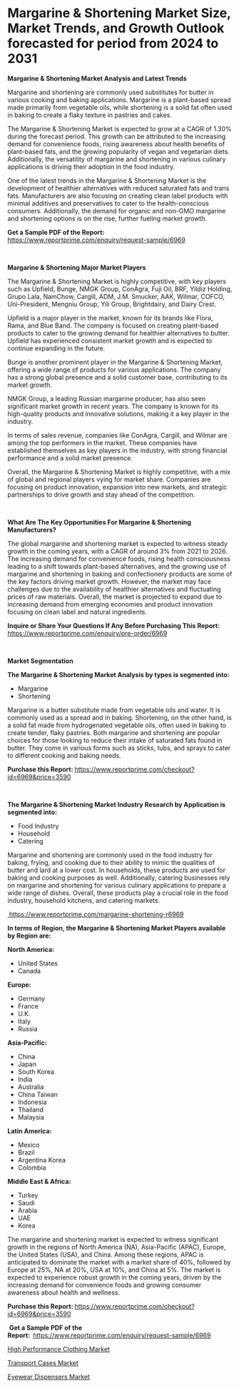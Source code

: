 <p><h1>Margarine & Shortening Market Size, Market Trends, and Growth Outlook forecasted for period from 2024 to 2031</h1></p><p><strong>Margarine & Shortening Market Analysis and Latest Trends</strong></p>
<p><p>Margarine and shortening are commonly used substitutes for butter in various cooking and baking applications. Margarine is a plant-based spread made primarily from vegetable oils, while shortening is a solid fat often used in baking to create a flaky texture in pastries and cakes.</p><p>The Margarine & Shortening Market is expected to grow at a CAGR of 1.30% during the forecast period. This growth can be attributed to the increasing demand for convenience foods, rising awareness about health benefits of plant-based fats, and the growing popularity of vegan and vegetarian diets. Additionally, the versatility of margarine and shortening in various culinary applications is driving their adoption in the food industry.</p><p>One of the latest trends in the Margarine & Shortening Market is the development of healthier alternatives with reduced saturated fats and trans fats. Manufacturers are also focusing on creating clean label products with minimal additives and preservatives to cater to the health-conscious consumers. Additionally, the demand for organic and non-GMO margarine and shortening options is on the rise, further fueling market growth.</p></p>
<p><strong>Get a Sample PDF of the Report:&nbsp;</strong> <a href="https://www.reportprime.com/enquiry/request-sample/6969">https://www.reportprime.com/enquiry/request-sample/6969</a></p>
<p>&nbsp;</p>
<p><strong>Margarine & Shortening Major Market Players</strong></p>
<p><p>The Margarine & Shortening Market is highly competitive, with key players such as Upfield, Bunge, NMGK Group, ConAgra, Fuji Oil, BRF, Yildiz Holding, Grupo Lala, NamChow, Cargill, ADM, J.M. Smucker, AAK, Wilmar, COFCO, Uni-President, Mengniu Group, Yili Group, Brightdairy, and Dairy Crest.</p><p>Upfield is a major player in the market, known for its brands like Flora, Rama, and Blue Band. The company is focused on creating plant-based products to cater to the growing demand for healthier alternatives to butter. Upfield has experienced consistent market growth and is expected to continue expanding in the future.</p><p>Bunge is another prominent player in the Margarine & Shortening Market, offering a wide range of products for various applications. The company has a strong global presence and a solid customer base, contributing to its market growth.</p><p>NMGK Group, a leading Russian margarine producer, has also seen significant market growth in recent years. The company is known for its high-quality products and innovative solutions, making it a key player in the industry.</p><p>In terms of sales revenue, companies like ConAgra, Cargill, and Wilmar are among the top performers in the market. These companies have established themselves as key players in the industry, with strong financial performance and a solid market presence.</p><p>Overall, the Margarine & Shortening Market is highly competitive, with a mix of global and regional players vying for market share. Companies are focusing on product innovation, expansion into new markets, and strategic partnerships to drive growth and stay ahead of the competition.</p></p>
<p>&nbsp;</p>
<p><strong>What Are The Key Opportunities For Margarine & Shortening Manufacturers?</strong></p>
<p><p>The global margarine and shortening market is expected to witness steady growth in the coming years, with a CAGR of around 3% from 2021 to 2026. The increasing demand for convenience foods, rising health consciousness leading to a shift towards plant-based alternatives, and the growing use of margarine and shortening in baking and confectionery products are some of the key factors driving market growth. However, the market may face challenges due to the availability of healthier alternatives and fluctuating prices of raw materials. Overall, the market is projected to expand due to increasing demand from emerging economies and product innovation focusing on clean label and natural ingredients.</p></p>
<p><strong>Inquire or Share Your Questions If Any Before Purchasing This Report:</strong> <a href="https://www.reportprime.com/enquiry/pre-order/6969">https://www.reportprime.com/enquiry/pre-order/6969</a></p>
<p>&nbsp;</p>
<p><strong>Market Segmentation</strong></p>
<p><strong>The Margarine & Shortening Market Analysis by types is segmented into:</strong></p>
<p><ul><li>Margarine</li><li>Shortening</li></ul></p>
<p><p>Margarine is a butter substitute made from vegetable oils and water. It is commonly used as a spread and in baking. Shortening, on the other hand, is a solid fat made from hydrogenated vegetable oils, often used in baking to create tender, flaky pastries. Both margarine and shortening are popular choices for those looking to reduce their intake of saturated fats found in butter. They come in various forms such as sticks, tubs, and sprays to cater to different cooking and baking needs.</p></p>
<p><strong>Purchase this Report:&nbsp;</strong><a href="https://www.reportprime.com/checkout?id=6969&price=3590">https://www.reportprime.com/checkout?id=6969&price=3590</a></p>
<p>&nbsp;</p>
<p><strong>The Margarine & Shortening Market Industry Research by Application is segmented into:</strong></p>
<p><ul><li>Food Industry</li><li>Household</li><li>Catering</li></ul></p>
<p><p>Margarine and shortening are commonly used in the food industry for baking, frying, and cooking due to their ability to mimic the qualities of butter and lard at a lower cost. In households, these products are used for baking and cooking purposes as well. Additionally, catering businesses rely on margarine and shortening for various culinary applications to prepare a wide range of dishes. Overall, these products play a crucial role in the food industry, household kitchens, and catering markets.</p></p>
<p><a href="https://www.reportprime.com/margarine-shortening-r6969">&nbsp;https://www.reportprime.com/margarine-shortening-r6969</a></p>
<p><strong>In terms of Region, the Margarine & Shortening Market Players available by Region are:</strong></p>
<p>
    <p> <strong> North America: </strong>
        <ul>
            <li>United States</li>
            <li>Canada</li>
        </ul>
        </p> 
    <p> <strong> Europe: </strong>
        <ul>
            <li>Germany</li>
            <li>France</li>
            <li>U.K.</li>
            <li>Italy</li>
            <li>Russia</li>
        </ul>
        </p> 
    <p> <strong> Asia-Pacific: </strong>
        <ul>
            <li>China</li>
            <li>Japan</li>
            <li>South Korea</li>
            <li>India</li>
            <li>Australia</li>
            <li>China Taiwan</li>
            <li>Indonesia</li>
            <li>Thailand</li>
            <li>Malaysia</li>
        </ul>
        </p> 
    <p> <strong> Latin America: </strong>
        <ul>
            <li>Mexico</li>
            <li>Brazil</li>
            <li>Argentina Korea</li>
            <li>Colombia</li>
        </ul>
        </p> 
    <p> <strong> Middle East & Africa: </strong>
        <ul>
            <li>Turkey</li>
            <li>Saudi</li>
            <li>Arabia</li>
            <li>UAE</li>
            <li>Korea</li>
        </ul>
    </p>
    </p>
<p><p>The margarine and shortening market is expected to witness significant growth in the regions of North America (NA), Asia-Pacific (APAC), Europe, the United States (USA), and China. Among these regions, APAC is anticipated to dominate the market with a market share of 40%, followed by Europe at 25%, NA at 20%, USA at 10%, and China at 5%. The market is expected to experience robust growth in the coming years, driven by the increasing demand for convenience foods and growing consumer awareness about health and wellness.</p></p>
<p><strong>Purchase this Report: </strong><a href="https://www.reportprime.com/checkout?id=6969&price=3590">https://www.reportprime.com/checkout?id=6969&price=3590</a></p>
<p>&nbsp;<strong>Get a Sample PDF of the Report:&nbsp;&nbsp;</strong><a href="https://www.reportprime.com/enquiry/request-sample/6969">https://www.reportprime.com/enquiry/request-sample/6969</a></p>
<p><strong></strong></p>
<p><p><a href="https://www.linkedin.com/pulse/high-performance-clothing-market-size-cagr-trends-2024-2030-z9x6e?trackingId=NfmQiXrsYoTYgt37KvPbLg%3D%3D">High Performance Clothing Market</a></p><p><a href="https://www.linkedin.com/pulse/transport-cases-market-size-trends-complete-industry-overview-sjvof?trackingId=mS%2BtZ9bxiyDqiyLZCizNgw%3D%3D">Transport Cases Market</a></p><p><a href="https://www.linkedin.com/pulse/eyewear-dispensers-market-exploring-share-trends-future-growth-wmi3e?trackingId=2SOwju0iopAly0lpiWjMBA%3D%3D">Eyewear Dispensers Market</a></p></p>